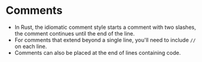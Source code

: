 # Comments

- In Rust, the idiomatic comment style starts a comment with two slashes, the comment continues until the end of the line.
- For comments that extend beyond a single line, you'll need to include `//` on each line.
- Comments can also be placed at the end of lines containing code.
